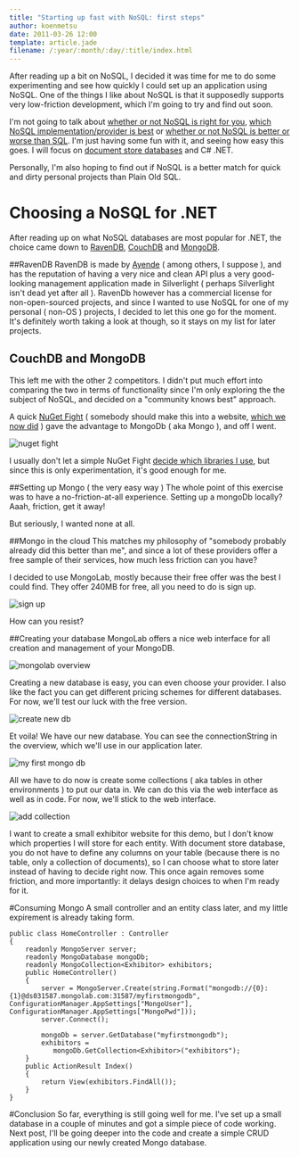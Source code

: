 ```yaml
---
title: "Starting up fast with NoSQL: first steps"
author: koenmetsu
date: 2011-03-26 12:00
template: article.jade
filename: /:year/:month/:day/:title/index.html
---
```


After reading up a bit on NoSQL, I decided it was time for me to do some experimenting and see how quickly I could set up an application using NoSQL. One of the things I like about NoSQL is that it supposedly supports very low-friction development, which I'm going to try and find out soon.

I'm not going to talk about [whether or not NoSQL is right for you](http://stackoverflow.com/q/2875432/367388), [which NoSQL implementation/provider is best](http://blog.nahurst.com/visual-guide-to-nosql-systems) or [whether or not NoSQL is better or worse than SQL](http://stackoverflow.com/q/2571098/367388). I'm just having some fun with it, and seeing how easy this goes. I will focus on [document store databases](http://ayende.com/blog/4459/that-no-sql-thing-document-databases) and C# .NET. 

Personally, I'm also hoping to find out if NoSQL is a better match for quick and dirty personal projects than Plain Old SQL.

# Choosing a NoSQL for .NET
After reading up on what NoSQL databases are most popular for .NET, the choice came down to [RavenDB](http://ravendb.net/), [CouchDB](http://couchdb.apache.org) and [MongoDB](http://www.mongodb.org).

##RavenDB
RavenDB is made by [Ayende](http://ayende.com/blog) ( among others, I suppose ), and has the reputation of having a very nice and clean API plus a very good-looking management application made in Silverlight ( perhaps Silverlight isn't dead yet after all ). RavenDb however has a commercial license for non-open-sourced projects, and since I wanted to use NoSQL for one of my personal ( non-OS ) projects, I decided to let this one go for the moment. It's definitely worth taking a look at though, so it stays on my list for later projects.

## CouchDB and MongoDB
This left me with the other 2 competitors. I didn't put much effort into comparing the two in terms of functionality since I'm only exploring the the subject of NoSQL, and decided on a "community knows best" approach.

A quick [NuGet Fight][1] ( somebody should make this into a website, [which we now did][2] ) gave the advantage to MongoDb ( aka Mongo ), and off I went.

![nuget fight](http://koenmetsu.com/get/images/nuget_fight.png "Mongo vs Couch")

I usually don't let a simple NuGet Fight [decide which libraries I use](http://davybrion.com/blog/2012/01/how-do-you-pick-open-source-libraries/), but since this is only experimentation, it's good enough for me.

##Setting up Mongo ( the very easy way )
The whole point of this exercise was to have a no-friction-at-all experience. Setting up a mongoDb locally? Aaah, friction, get it away! 

But seriously, I wanted none at all.

##Mongo in the cloud
This matches my philosophy of "somebody probably already did this better than me", and since a lot of these providers offer a free sample of their services, how much less friction can you have?

I decided to use MongoLab, mostly because their free offer was the best I could find. They offer 240MB for free, all you need to do is sign up.

![sign up](http://koenmetsu.com/get/images/mongoloab_sign_up.png "sign up")

How can you resist?

##Creating your database
MongoLab offers a nice web interface for all creation and management of your MongoDB. 

![mongolab overview](http://koenmetsu.com/get/images/mongolab%20databases.png "mongolab overview")

Creating a new database is easy, you can even choose your provider. I also like the fact you can get different pricing schemes for different databases. For now, we'll test our luck with the free version.

![create new db](http://koenmetsu.com/get/images/mongolab%20create%20new%20db.png "create new db")

Et voila! We have our new database. You can see the connectionString in the overview, which we'll use in our application later.

![my first mongo db](http://koenmetsu.com/get/images/mongolab%20myfirstmongodb.png "my first mongo db")

All we have to do now is create some collections ( aka tables in other environments ) to put our data in. We can do this via the web interface as well as in code. For now, we'll stick to the web interface.

![add collection](http://koenmetsu.com/get/images/mongolab%20add%20new%20collection.png "add collection")

I want to create a small exhibitor website for this demo, but I don't know which properties I will store for each entity. With document store database, you do not have to define any columns on your table (because there is no table, only a collection of documents), so I can choose  what to store later instead of having to decide right now. This once again removes some friction, and more importantly: it delays design choices to when I'm ready for it.

#Consuming Mongo
A small controller and an entity class later, and my little expirement is already taking form. 

    public class HomeController : Controller
    {
        readonly MongoServer server;
        readonly MongoDatabase mongoDb;
        readonly MongoCollection<Exhibitor> exhibitors;
        public HomeController()
        {
            server = MongoServer.Create(string.Format("mongodb://{0}:{1}@ds031587.mongolab.com:31587/myfirstmongodb", ConfigurationManager.AppSettings["MongoUser"], ConfigurationManager.AppSettings["MongoPwd"]));
            server.Connect();

            mongoDb = server.GetDatabase("myfirstmongodb");
            exhibitors =
               mongoDb.GetCollection<Exhibitor>("exhibitors");
        }
        public ActionResult Index()
        {
            return View(exhibitors.FindAll());
        }
    }        
    
#Conclusion
So far, everything is still going well for me. I've set up a small database in a couple of minutes and got a simple piece of code working.
Next post, I'll be going deeper into the code and create a simple CRUD application using our newly created Mongo database.


  [1]: http://www.nugetfight.com
  [2]: http://kevinpelgrims.com/blog/2012/05/21/introducing-nugetfight
